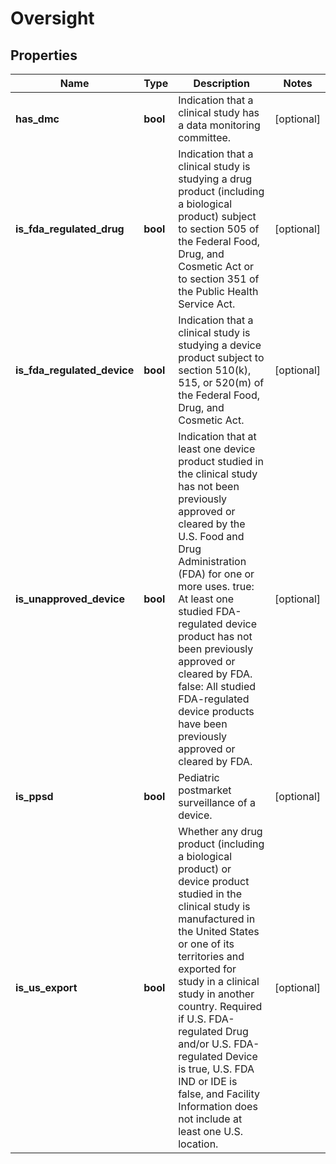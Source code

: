 # Oversight

## Properties
Name | Type | Description | Notes
------------ | ------------- | ------------- | -------------
**has_dmc** | **bool** | Indication that a clinical study has a data monitoring committee. | [optional] 
**is_fda_regulated_drug** | **bool** | Indication that a clinical study is studying a drug product (including a biological product) subject to section 505 of the Federal Food, Drug, and Cosmetic Act or to section 351 of the Public Health Service Act. | [optional] 
**is_fda_regulated_device** | **bool** | Indication that a clinical study is studying a device product subject to section 510(k), 515, or 520(m) of the Federal Food, Drug, and Cosmetic Act. | [optional] 
**is_unapproved_device** | **bool** | Indication that at least one device product studied in the clinical study has not been previously approved or cleared by the U.S. Food and Drug Administration (FDA) for one or more uses. true: At least one studied FDA-regulated device product has not been previously approved or cleared by FDA.  false: All studied FDA-regulated device products have been previously approved or cleared by FDA. | [optional] 
**is_ppsd** | **bool** | Pediatric postmarket surveillance of a device. | [optional] 
**is_us_export** | **bool** | Whether any drug product (including a biological product) or device product studied in the clinical study is manufactured in the United States or one of its territories and exported for study in a clinical study in another country. Required if U.S. FDA-regulated Drug and/or U.S. FDA-regulated Device is true, U.S. FDA IND or IDE is false, and Facility Information does not include at least one U.S. location. | [optional] 



